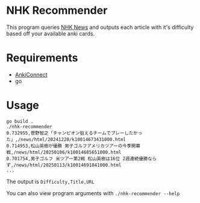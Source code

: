 # NHK Recommender

This program queries [NHK News](https://www.nhk.or.jp/) and outputs each article with it's difficulty based off your available anki cards.

# Requirements
- [AnkiConnect](https://ankiweb.net/shared/info/2055492159AnkiConnect)
- go

# Usage
```
go build .
./nhk-recommender
0.732955,菅野智之「チャンピオン狙えるチームでプレーしたかった」,/news/html/20241220/k10014673431000.html
0.714953,松山英樹が優勝 男子ゴルフアメリカツアーの今季開幕戦,/news/html/20250106/k10014685651000.html
0.701754,男子ゴルフ 米ツアー第2戦 松山英樹は16位 2週連続優勝ならず,/news/html/20250113/k10014691841000.html
...
```
The output is `Difficulty,Title,URL`

You can also view program arguments with `./nhk-recommender --help`
